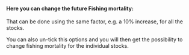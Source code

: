 #### Here you can change the future Fishing mortality:

That can be done using the same factor, e.g. a 10% increase, for all the stocks. 

You can also un-tick this options and you will then get the possibility to change fishing mortality for the individual stocks.  

